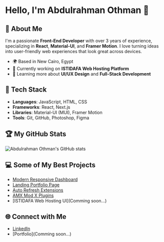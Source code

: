# Hello, I'm Abdulrahman Othman 👋

## 🚀 About Me
I'm a passionate **Front-End Developer** with over 3 years of experience, specializing in **React**, **Material-UI**, and **Framer Motion**. I love turning ideas into user-friendly web experiences that look great across devices.

- 🌍 Based in New Cairo, Egypt
- 🔭 Currently working on **ISTIDAFA Web Hosting Platform**
- 🌱 Learning more about **UI/UX Design** and **Full-Stack Development**

## 🔧 Tech Stack
- **Languages**: JavaScript, HTML, CSS
- **Frameworks**: React, Next.js
- **Libraries**: Material-UI (MUI), Framer Motion
- **Tools**: Git, GitHub, Photoshop, Figma

## 🏆 My GitHub Stats
![Abdulrahman Othman's GitHub stats](https://github-readme-stats.vercel.app/api?username=supremache&show_icons=true&theme=radical)

## 💻 Some of My Best Projects
- [Modern Responsive Dashboard](https://github.com/Supremache/front-end/tree/main/app/modern-responsive-dashboard)
- [Landing Portfolio Page](https://github.com/Supremache/front-end/tree/main/app/landing-portfolio-page)
- [Auto Refresh Extensions](https://github.com/Supremache/chrome-extensions/tree/main/Task%20Checker)
- [AMX Mod X Plugins](https://github.com/Supremache/amxmodx-plugins)
- [ISTIDAFA Web Hosting UI](Comming soon...)

## 🌐 Connect with Me
- [LinkedIn](https://linkedin.com/in/abdulrahman-othman-5a4a1331a)
- [Portfolio](Comming soon...)
